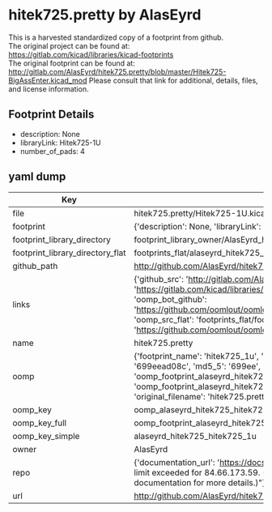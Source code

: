 # hitek725.pretty by AlasEyrd  
This is a harvested standardized copy of a footprint from github.  
The original project can be found at:  
https://gitlab.com/kicad/libraries/kicad-footprints  
The original footprint can be found at:
http://gitlab.com/AlasEyrd/hitek725.pretty/blob/master/Hitek725-BigAssEnter.kicad_mod
Please consult that link for additional, details, files, and license information.  
## Footprint Details
* description: None  
* libraryLink: Hitek725-1U  
* number_of_pads: 4  
## yaml dump  
| Key | Value |  
| --- | --- |  
| file | hitek725.pretty/Hitek725-1U.kicad_mod |  
| footprint | {'description': None, 'libraryLink': 'Hitek725-1U', 'number_of_pads': 4} |  
| footprint_library_directory | footprint_library_owner/AlasEyrd_hitek725.pretty |  
| footprint_library_directory_flat | footprints_flat/alaseyrd_hitek725_hitek725_1u/working |  
| github_path | http://github.com/AlasEyrd/hitek725.pretty/blob/master/Hitek725-1U.kicad_mod |  
| links | {'github_src': 'http://gitlab.com/AlasEyrd/hitek725.pretty/blob/master/Hitek725-BigAssEnter.kicad_mod', 'github_src_repo': 'https://gitlab.com/kicad/libraries/kicad-footprints', 'oomp_bot': 'footprints/alaseyrd_hitek725_hitek725_1u/working', 'oomp_bot_github': 'https://github.com/oomlout/oomlout_oomp_footprint_bot/tree/main/footprints/alaseyrd_hitek725_hitek725_1u/working', 'oomp_src_flat': 'footprints_flat/footprints_flat/alaseyrd_hitek725_hitek725_1u/working', 'oomp_src_flat_github': 'https://github.com/oomlout/oomlout_oomp_footprint_src/tree/main/footprints_flat/alaseyrd_hitek725_hitek725_1u/working'} |  
| name | hitek725.pretty |  
| oomp | {'footprint_name': 'hitek725_1u', 'library_name': 'hitek725', 'md5': '699eead08c10ac5347256fb4c17f1f9a', 'md5_10': '699eead08c', 'md5_5': '699ee', 'md5_6': '699eea', 'oomp_key': 'oomp_alaseyrd_hitek725_hitek725_1u', 'oomp_key_extra': 'oomp_footprint_alaseyrd_hitek725_hitek725_1u', 'oomp_key_full': 'oomp_footprint_alaseyrd_hitek725_hitek725_1u_699eea', 'oomp_key_simple': 'alaseyrd_hitek725_hitek725_1u', 'original_filename': 'hitek725.pretty/Hitek725-1U.kicad_mod', 'owner_name': 'alaseyrd'} |  
| oomp_key | oomp_alaseyrd_hitek725_hitek725_1u |  
| oomp_key_full | oomp_footprint_alaseyrd_hitek725_hitek725_1u |  
| oomp_key_simple | alaseyrd_hitek725_hitek725_1u |  
| owner | AlasEyrd |  
| repo | {'documentation_url': 'https://docs.github.com/rest/overview/resources-in-the-rest-api#rate-limiting', 'message': "API rate limit exceeded for 84.66.173.59. (But here's the good news: Authenticated requests get a higher rate limit. Check out the documentation for more details.)"} |  
| url | http://github.com/AlasEyrd/hitek725.pretty |  


